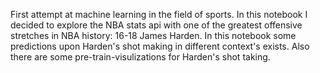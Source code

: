 First attempt at machine learning in the field of sports. In this notebook I decided to explore the NBA stats api with one of the greatest offensive stretches in NBA history: 16-18 James Harden. 
In this notebook some predictions upon Harden's shot making in different context's exists. Also there are some pre-train-visulizations for Harden's shot taking.
